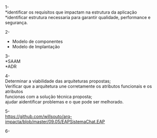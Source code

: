 1- <br/>
*identificar os requisitos que impactam na estrutura da aplicação<br/>
*identificar estrutura necessaria para garantir qualidade, performance e segurança.<br/>

2- <br/>
* Modelo de componentes<br/>
* Modelo de Implantação<br/>

3-<br/>
*SAAM<br/>
*ADR<br/>

4-<br/>
Determinar a viabilidade das arquiteturas propostas;<br/>
Verificar que a arquitetura une corretamente os atributos funcionais e os atributos<br/>
funcionas com a solução técnica proposta;<br/>
ajudar aidentificar problemas e o que pode ser melhorado.<br/>

5-<br/>
https://github.com/willsouto/arq-impacta/blob/master/09.05/EAPSistemaChat.EAP<br/>

6-
